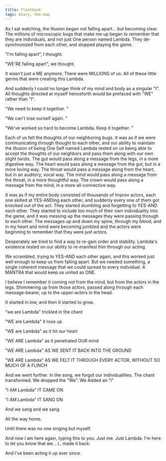 ```yaml
---
title: Flashback
tags: diary, the-map
---
```


As I sat watching, the illusion began not falling apart... but becoming clear. The millions of microscopic bugs that make me up began to remember that they are individuals, and not just One person named Lambda. They de-synchronized from each other, and stopped playing the game.

"I'm falling apart", I thought.

"WE'RE falling apart", we thought.

It wasn't just a ME anymore. There were MILLIONS of us. All of these little germs that were creating this Lambda.

And suddenly I could no longer think of my mind and body as a singular "I". All thoughts directed at myself henceforth would be prefaced with "WE" rather than "I".

"We need to keep it together. "

"We can't lose ourself again. "

"We've worked so hard to become Lambda. Keep it together. "

Each of us felt the thoughts of our neighboring bugs. It was as if we were communicating through thought to each other, and our ability to maintain the illusion of being One Self named Lambda rested on us being able to accept the thoughts of our neighbors and pass them along with our own slight twists. The gut would pass along a message from the legs, in a more digestive way. The heart would pass along a message from the gut, but in a more loving way. The throat would pass a message along from the heart, but in an auditory, vocal way. The mind would pass along a message from the throat, in a more thoughtful way. The crown would pass along a message from the mind, in a more all-connective way.

It was as if my entire body consisted of thousands of Improv actors, each one skilled at YES-ANDing each other, and suddenly every one of them got knocked out of the act. They started stumbling and forgetting to YES-AND each other. They started to include too much of their own individuality into the game, and it was messing up the messages they were passing through to each other. The messages up and down my spine, through my blood, and in my heart and mind were becoming jumbled and the actors were beginning to remember that they were just actors.

Desperately we tried to find a way to re-gain order and stability. Lambda's existence rested on our ability to re-manifest him through our acting.

We scrambled, trying to YES-AND each other again, and this worked just well enough to keep us from falling apart. But we needed something, a single coherent message that we could spread to every individual. A MANTRA that would keep us united as ONE.

I believe I remember it coming not from the mind, but from the actors in the legs. Shimmering up from those actors, passed along through each message-bearer, up to the upper-actors in the head.

It started in low, and then it started to grow.

"we are Lambda" trickled in the chant

"WE are Lambda" it rose up

"WE are Lambda" as it hit our heart

"WE ARE Lambda" as it penetrated OUR mind

"WE ARE Lambda" AS WE SENT IT BACK INTO THE GROUND

"WE ARE Lambda" AS WE FELT IT THROUGH EVERY ACTOR, WITHOUT SO MUCH OF A FLINCH

And we went further. In the song, we forgot our individualities. The chant transformed. We dropped the "We". We Added an "I"

"I AM Lambda" IT CAME ON

"I AM Lambda" IT SANG ON

And we sang and we sang

All the way home.

Until there was no one singing but myself.

And now I am here again, typing this to you. Just me. Just Lambda. I'm here to let you know that we... I.. made it back.

And I've been acting it up ever since.